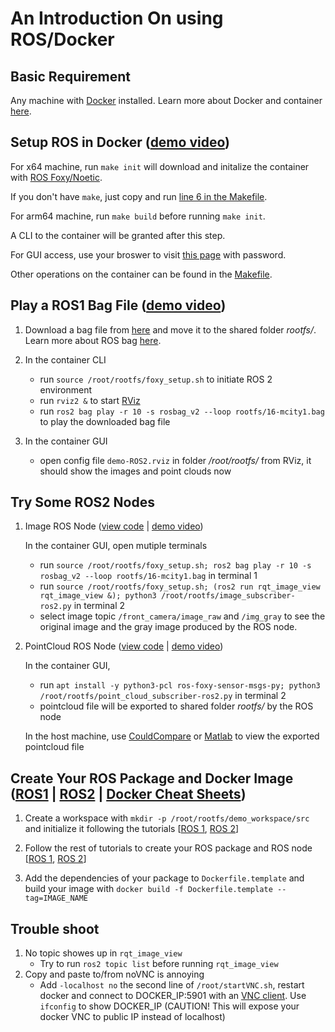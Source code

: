 # An Introduction On using ROS/Docker

## Basic Requirement
Any machine with [Docker](https://docs.docker.com/get-docker/) installed. Learn more about Docker and container [here](https://www.docker.com/resources/what-container/).


## Setup ROS in Docker ([demo video](https://user-images.githubusercontent.com/7988312/188325273-39f55d31-c1f3-4ebc-8151-3e32039b1098.webm))
For x64 machine, run ```make init``` will download and initalize the container with [ROS Foxy/Noetic](https://docs.ros.org/).

If you don't have ```make```, just copy and run [line 6 in the Makefile](https://github.com/tamu-edu-students/ROS-Docker-Intro/blob/main/Makefile#L6).

For arm64 machine, run ```make build``` before running ```make init```.

A CLI to the container will be granted after this step.

For GUI access, use your broswer to visit [this page](http://127.0.0.1:6080/vnc.html) with password.

Other operations on the container can be found in the [Makefile](https://github.com/tamu-edu-students/ROS-Docker-Intro/blob/main/Makefile).


## Play a ROS1 Bag File ([demo video](https://user-images.githubusercontent.com/7988312/188325293-436ab815-c94a-4973-bad0-0e6c848a67c9.webm))
1. Download a bag file from [here](https://drive.google.com/file/d/1wd52kaQGrDC4oLVAq-fCSeIch1_wm808/view?usp=sharing) and move it to the shared folder *rootfs/*. Learn more about ROS bag [here](http://wiki.ros.org/Bags).

2. In the container CLI
    - run ```source /root/rootfs/foxy_setup.sh``` to initiate ROS 2 environment
    - run ```rviz2 &``` to start [RViz](http://wiki.ros.org/rviz)
    - run ```ros2 bag play -r 10 -s rosbag_v2 --loop rootfs/16-mcity1.bag``` to play the downloaded bag file

3. In the container GUI
    - open config file ```demo-ROS2.rviz``` in folder */root/rootfs/* from RViz, it should show the images and point clouds now


## Try Some ROS2 Nodes
1. Image ROS Node ([view code](https://github.com/tamu-edu-students/ROS-Docker-Intro/blob/ROS2/rootfs/image_subscriber-ros2.py) | [demo video](https://user-images.githubusercontent.com/7988312/188329604-5234085e-3450-4567-9694-aba2ae52efd4.webm))

    In the container GUI, open mutiple terminals
    - run ```source /root/rootfs/foxy_setup.sh; ros2 bag play -r 10 -s rosbag_v2 --loop rootfs/16-mcity1.bag``` in terminal 1
    - run ```source /root/rootfs/foxy_setup.sh; (ros2 run rqt_image_view rqt_image_view &); python3 /root/rootfs/image_subscriber-ros2.py``` in terminal 2
    - select image topic ```/front_camera/image_raw``` and ```/img_gray``` to see the original image and the gray image produced by the ROS node.

2. PointCloud ROS Node ([view code](https://github.com/tamu-edu-students/ROS-Docker-Intro/blob/ROS2/rootfs/point_cloud_subscriber-ros2.py) | [demo video](https://user-images.githubusercontent.com/7988312/188329621-7769981c-05a8-45b2-835f-7a9e910b3f72.webm))

    In the container GUI,
    - run ```apt install -y python3-pcl ros-foxy-sensor-msgs-py; python3 /root/rootfs/point_cloud_subscriber-ros2.py``` in terminal 2
    - pointcloud file will be exported to shared folder *rootfs/* by the ROS node

    In the host machine, use [CouldCompare](https://www.danielgm.net/cc/) or [Matlab](https://www.mathworks.com/help/vision/ref/pcread.html) to view the exported pointcloud file


## Create Your ROS Package and Docker Image ([ROS1](https://clearpathrobotics.com/ros-robot-operating-system-cheat-sheet/) | [ROS2](https://www.theconstructsim.com/wp-content/uploads/2021/10/ROS2-Command-Cheat-Sheets-updated.pdf) | [Docker Cheat Sheets](https://dockerlux.github.io/pdf/cheat-sheet-v2.pdf))

1. Create a workspace with ```mkdir -p /root/rootfs/demo_workspace/src``` and initialize it following the tutorials [[ROS 1](http://wiki.ros.org/catkin/Tutorials/create_a_workspace), [ROS 2](https://docs.ros.org/en/foxy/Tutorials/Beginner-Client-Libraries/Creating-A-Workspace/Creating-A-Workspace.html)]

2. Follow the rest of tutorials to create your ROS package and ROS node [[ROS 1](http://wiki.ros.org/ROS/Tutorials), [ROS 2](https://docs.ros.org/en/foxy/Tutorials/Beginner-Client-Libraries.html)]

3. Add the dependencies of your package to ```Dockerfile.template``` and build your image with ```docker build -f Dockerfile.template --tag=IMAGE_NAME```


## Trouble shoot

1. No topic showes up in ```rqt_image_view```
    - Try to run ```ros2 topic list``` before running ```rqt_image_view```
2. Copy and paste to/from noVNC is annoying
    - Add ```-localhost no``` the second line of ```/root/startVNC.sh```, restart docker and connect to DOCKER_IP:5901 with an [VNC client](https://www.realvnc.com/en/connect/download/viewer/). Use ```ifconfig``` to show DOCKER_IP (CAUTION! This will expose your docker VNC to public IP instead of localhost)
